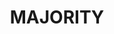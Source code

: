 ---
facebook: https://facebook.com/MAJORITYOfficial
instagram: https://instagram.com/majorityofficial
logohandle: majority
sort: majority
title: MAJORITY
twitter: https://x.com/thisismajority
website: https://www.majority.com/en/
---